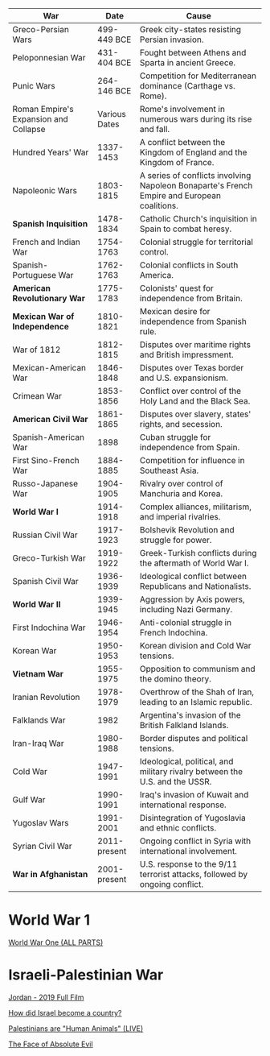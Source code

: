 
| War                                   | Date          | Cause                                                                                       |
| ------------------------------------- | ------------- | ------------------------------------------------------------------------------------------- |
| Greco-Persian Wars                    | 499-449 BCE   | Greek city-states resisting Persian invasion.                                               |
| Peloponnesian War                     | 431-404 BCE   | Fought between Athens and Sparta in ancient Greece.                                         |
| Punic Wars                            | 264-146 BCE   | Competition for Mediterranean dominance (Carthage vs. Rome).                                |
| Roman Empire's Expansion and Collapse | Various Dates | Rome's involvement in numerous wars during its rise and fall.                               |
| Hundred Years' War                    | 1337-1453     | A conflict between the Kingdom of England and the Kingdom of France.                        |
| Napoleonic Wars                       | 1803-1815     | A series of conflicts involving Napoleon Bonaparte's French Empire and European coalitions. |
| **Spanish Inquisition**               | 1478-1834     | Catholic Church's inquisition in Spain to combat heresy.                                    |
| French and Indian War                 | 1754-1763     | Colonial struggle for territorial control.                                                  |
| Spanish-Portuguese War                | 1762-1763     | Colonial conflicts in South America.                                                        |
| **American Revolutionary War**        | 1775-1783     | Colonists' quest for independence from Britain.                                             |
| **Mexican War of Independence**       | 1810-1821     | Mexican desire for independence from Spanish rule.                                          |
| War of 1812                           | 1812-1815     | Disputes over maritime rights and British impressment.                                      |
| Mexican-American War                  | 1846-1848     | Disputes over Texas border and U.S. expansionism.                                           |
| Crimean War                           | 1853-1856     | Conflict over control of the Holy Land and the Black Sea.                                   |
| **American Civil War**                | 1861-1865     | Disputes over slavery, states' rights, and secession.                                       |
| Spanish-American War                  | 1898          | Cuban struggle for independence from Spain.                                                 |
| First Sino-French War                 | 1884-1885     | Competition for influence in Southeast Asia.                                                |
| Russo-Japanese War                    | 1904-1905     | Rivalry over control of Manchuria and Korea.                                                |
| **World War I**                       | 1914-1918     | Complex alliances, militarism, and imperial rivalries.                                      |
| Russian Civil War                     | 1917-1923     | Bolshevik Revolution and struggle for power.                                                |
| Greco-Turkish War                     | 1919-1922     | Greek-Turkish conflicts during the aftermath of World War I.                                |
| Spanish Civil War                     | 1936-1939     | Ideological conflict between Republicans and Nationalists.                                  |
| **World War II**                      | 1939-1945     | Aggression by Axis powers, including Nazi Germany.                                          |
| First Indochina War                   | 1946-1954     | Anti-colonial struggle in French Indochina.                                                 |
| Korean War                            | 1950-1953     | Korean division and Cold War tensions.                                                      |
| **Vietnam War**                       | 1955-1975     | Opposition to communism and the domino theory.                                              |
| Iranian Revolution                    | 1978-1979     | Overthrow of the Shah of Iran, leading to an Islamic republic.                              |
| Falklands War                         | 1982          | Argentina's invasion of the British Falkland Islands.                                       |
| Iran-Iraq War                         | 1980-1988     | Border disputes and political tensions.                                                     |
| Cold War                              | 1947-1991     | Ideological, political, and military rivalry between the U.S. and the USSR.                 |
| Gulf War                              | 1990-1991     | Iraq's invasion of Kuwait and international response.                                       |
| Yugoslav Wars                         | 1991-2001     | Disintegration of Yugoslavia and ethnic conflicts.                                          |
| Syrian Civil War                      | 2011-present  | Ongoing conflict in Syria with international involvement.                                   |
| **War in Afghanistan**                | 2001-present  | U.S. response to the 9/11 terrorist attacks, followed by ongoing conflict.                  |


# World War 1

[World War One (ALL PARTS)](https://www.youtube.com/watch?v=G1p6rlDCxq0)

# Israeli-Palestinian War

[Jordan  - 2019 Full Film](https://www.youtube.com/watch?v=BBek2-onL6U)

[How did Israel become a country?](https://www.youtube.com/watch?v=nufBpHmWhtQ)

[Palestinians are "Human Animals" (LIVE)](https://www.youtube.com/watch?v=hCAuRP8ZviM)

[The Face of Absolute Evil](https://www.youtube.com/watch?v=U-b5ZOEcLOM)